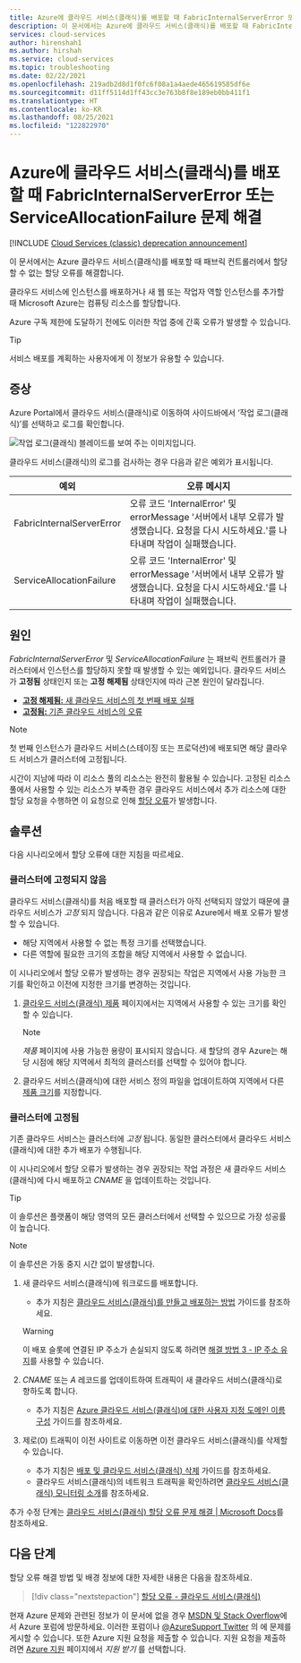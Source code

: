 ```yaml
---
title: Azure에 클라우드 서비스(클래식)를 배포할 때 FabricInternalServerError 또는 ServiceAllocationFailure 문제 해결 | Microsoft Docs
description: 이 문서에서는 Azure에 클라우드 서비스(클래식)를 배포할 때 FabricInternalServerError 또는 ServiceAllocationFailure 예외를 해결하는 방법을 보여 줍니다.
services: cloud-services
author: hirenshah1
ms.author: hirshah
ms.service: cloud-services
ms.topic: troubleshooting
ms.date: 02/22/2021
ms.openlocfilehash: 219adb2d8d1f0fc6f08a1a4aede465619585df6e
ms.sourcegitcommit: d11ff5114d1ff43cc3e763b8f8e189eb0bb411f1
ms.translationtype: HT
ms.contentlocale: ko-KR
ms.lasthandoff: 08/25/2021
ms.locfileid: "122822970"
---
```

# <a name="troubleshoot-fabricinternalservererror-or-serviceallocationfailure-when-deploying-a-cloud-service-classic-to-azure"></a>Azure에 클라우드 서비스(클래식)를 배포할 때 FabricInternalServerError 또는 ServiceAllocationFailure 문제 해결

[!INCLUDE [Cloud Services (classic) deprecation announcement](includes/deprecation-announcement.md)]

이 문서에서는 Azure 클라우드 서비스(클래식)를 배포할 때 패브릭 컨트롤러에서 할당할 수 없는 할당 오류를 해결합니다.

클라우드 서비스에 인스턴스를 배포하거나 새 웹 또는 작업자 역할 인스턴스를 추가할 때 Microsoft Azure는 컴퓨팅 리소스를 할당합니다.

Azure 구독 제한에 도달하기 전에도 이러한 작업 중에 간혹 오류가 발생할 수 있습니다.

> [!TIP]
> 서비스 배포를 계획하는 사용자에게 이 정보가 유용할 수 있습니다.

## <a name="symptom"></a>증상

Azure Portal에서 클라우드 서비스(클래식)로 이동하여 사이드바에서 ‘작업 로그(클래식)’를 선택하고 로그를 확인합니다.

![작업 로그(클래식) 블레이드를 보여 주는 이미지입니다.](./media/cloud-services-troubleshoot-fabric-internal-server-error/cloud-services-troubleshoot-allocation-logs.png)

클라우드 서비스(클래식)의 로그를 검사하는 경우 다음과 같은 예외가 표시됩니다.

|예외  |오류 메시지  |
|---------|---------|
FabricInternalServerError     |오류 코드 'InternalError' 및 errorMessage '서버에서 내부 오류가 발생했습니다. 요청을 다시 시도하세요.'를 나타내며 작업이 실패했습니다.|
|ServiceAllocationFailure     |오류 코드 'InternalError' 및 errorMessage '서버에서 내부 오류가 발생했습니다. 요청을 다시 시도하세요.'를 나타내며 작업이 실패했습니다.|

## <a name="cause"></a>원인

*FabricInternalServerError* 및 *ServiceAllocationFailure* 는 패브릭 컨트롤러가 클러스터에서 인스턴스를 할당하지 못할 때 발생할 수 있는 예외입니다. 클라우드 서비스가 **고정됨** 상태인지 또는 **고정 해제됨** 상태인지에 따라 근본 원인이 달라집니다.

- [**고정 해제됨:** 새 클라우드 서비스의 첫 번째 배포 실패](#not-pinned-to-a-cluster)
- [**고정됨:** 기존 클라우드 서비스의 오류](#pinned-to-a-cluster)

> [!NOTE]
> 첫 번째 인스턴스가 클라우드 서비스(스테이징 또는 프로덕션)에 배포되면 해당 클라우드 서비스가 클러스터에 고정됩니다.
>
> 시간이 지남에 따라 이 리소스 풀의 리소스는 완전히 활용될 수 있습니다. 고정된 리소스 풀에서 사용할 수 있는 리소스가 부족한 경우 클라우드 서비스에서 추가 리소스에 대한 할당 요청을 수행하면 이 요청으로 인해 [할당 오류](cloud-services-allocation-failures.md)가 발생합니다.

## <a name="solution"></a>솔루션

다음 시나리오에서 할당 오류에 대한 지침을 따르세요.

### <a name="not-pinned-to-a-cluster"></a>클러스터에 고정되지 않음

클라우드 서비스(클래식)를 처음 배포할 때 클러스터가 아직 선택되지 않았기 때문에 클라우드 서비스가 *고정* 되지 않습니다. 다음과 같은 이유로 Azure에서 배포 오류가 발생할 수 있습니다.

- 해당 지역에서 사용할 수 없는 특정 크기를 선택했습니다.
- 다른 역할에 필요한 크기의 조합을 해당 지역에서 사용할 수 없습니다.

이 시나리오에서 할당 오류가 발생하는 경우 권장되는 작업은 지역에서 사용 가능한 크기를 확인하고 이전에 지정한 크기를 변경하는 것입니다.

1. [클라우드 서비스(클래식) 제품](https://azure.microsoft.com/global-infrastructure/services/?products=cloud-services) 페이지에서는 지역에서 사용할 수 있는 크기를 확인할 수 있습니다.

    > [!NOTE]
    > *제품* 페이지에 사용 가능한 용량이 표시되지 않습니다. 새 할당의 경우 Azure는 해당 시점에 해당 지역에서 최적의 클러스터를 선택할 수 있어야 합니다.

1. 클라우드 서비스(클래식)에 대한 서비스 정의 파일을 업데이트하여 지역에서 다른 [제품 크기](cloud-services-sizes-specs.md#configure-sizes-for-cloud-services)를 지정합니다.

### <a name="pinned-to-a-cluster"></a>클러스터에 고정됨

기존 클라우드 서비스는 클러스터에 *고정* 됩니다. 동일한 클러스터에서 클라우드 서비스(클래식)에 대한 추가 배포가 수행됩니다.

이 시나리오에서 할당 오류가 발생하는 경우 권장되는 작업 과정은 새 클라우드 서비스(클래식)에 다시 배포하고 *CNAME* 을 업데이트하는 것입니다.

> [!TIP]
> 이 솔루션은 플랫폼이 해당 영역의 모든 클러스터에서 선택할 수 있으므로 가장 성공률이 높습니다.

> [!NOTE]
> 이 솔루션은 가동 중지 시간 없이 발생합니다.

1. 새 클라우드 서비스(클래식)에 워크로드를 배포합니다.
    - 추가 지침은 [클라우드 서비스(클래식)를 만들고 배포하는 방법](cloud-services-how-to-create-deploy-portal.md) 가이드를 참조하세요.

    > [!WARNING]
    > 이 배포 슬롯에 연결된 IP 주소가 손실되지 않도록 하려면 [해결 방법 3 - IP 주소 유지](cloud-services-allocation-failures.md#solutions)를 사용할 수 있습니다.

1. *CNAME* 또는 *A* 레코드를 업데이트하여 트래픽이 새 클라우드 서비스(클래식)로 향하도록 합니다.
    - 추가 지침은 [Azure 클라우드 서비스(클래식)에 대한 사용자 지정 도메인 이름 구성](cloud-services-custom-domain-name-portal.md#understand-cname-and-a-records) 가이드를 참조하세요.

1. 제로(0) 트래픽이 이전 사이트로 이동하면 이전 클라우드 서비스(클래식)를 삭제할 수 있습니다.
    - 추가 지침은 [배포 및 클라우드 서비스(클래식) 삭제](cloud-services-how-to-manage-portal.md#delete-deployments-and-a-cloud-service) 가이드를 참조하세요.
    - 클라우드 서비스(클래식)의 네트워크 트래픽을 확인하려면 [클라우드 서비스(클래식) 모니터링 소개](cloud-services-how-to-monitor.md)를 참조하세요.

추가 수정 단계는 [클라우드 서비스(클래식) 할당 오류 문제 해결 | Microsoft Docs](cloud-services-allocation-failures.md#common-issues)를 참조하세요.

## <a name="next-steps"></a>다음 단계

할당 오류 해결 방법 및 배경 정보에 대한 자세한 내용은 다음을 참조하세요.

> [!div class="nextstepaction"]
> [할당 오류 - 클라우드 서비스(클래식)](cloud-services-allocation-failures.md)

현재 Azure 문제와 관련된 정보가 이 문서에 없을 경우 [MSDN 및 Stack Overflow](https://azure.microsoft.com/support/forums/)에서 Azure 포럼에 방문하세요. 이러한 포럼이나 [@AzureSupport Twitter](https://twitter.com/AzureSupport) 의 에 문제를 게시할 수 있습니다. 또한 Azure 지원 요청을 제출할 수 있습니다. 지원 요청을 제출하려면 [Azure 지원](https://azure.microsoft.com/support/options/) 페이지에서 *지원 받기* 를 선택합니다.
